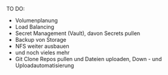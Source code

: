 TO DO:
- Volumenplanung
- Load Balancing
- Secret Management (Vault), davon Secrets pullen
- Backup von Storage
- NFS weiter ausbauen
- und noch vieles mehr
- Git Clone Repos pullen und Dateien uploaden, Down - und Uploadautomatisierung
